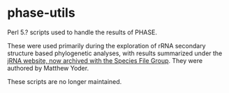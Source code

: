 

phase-utils
===========

Perl 5.? scripts used to handle the results of PHASE.  

These were used primarily during the exploration of rRNA secondary structure based phylogenetic analyses, with results summarized under the [jRNA website, now archived with the Species File Group][0].  They were authored by Matthew Yoder.

These scripts are no longer maintained.

[0]: http://misc.speciesfile.org/rna
